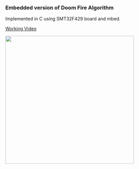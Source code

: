 ### Embedded version of Doom Fire Algorithm

Implemented in C using SMT32F429 board and mbed.

[Working Video](http://bit.ly/2TaW3ZM)

[<img src="https://user-images.githubusercontent.com/4248081/51670480-d7182d80-1fad-11e9-836c-85ded8f5551e.png" width=400>](http://bit.ly/2TaW3ZM)
